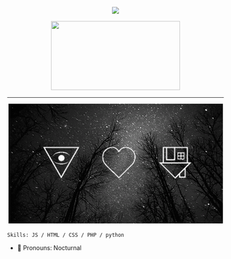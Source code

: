 <p align="center">
<img height="160" src="https://github-readme-stats.vercel.app/api?username=Nocturnal-OFC&show_icons=true&include_all_commits=true&theme=react&cache_seconds=3200&hide_border=true" /><br>
<p align="center">
<img height="160" width="300" src="https://github-readme-stats.vercel.app/api/top-langs/?username=Nocturnal-OFC&layout=compact&theme=react&hide_border=true" />
</p><hr>
<p align="center"><img src="GIF-1.gif" >

```Skills: JS / HTML / CSS / PHP / python```

- 🔭 Pronouns: Nocturnal
